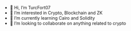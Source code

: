 - 👋 Hi, I’m TurcFort07
- 👀 I’m interested in Crypto, Blockchain and ZK
- 🌱 I’m currently learning Cairo and Solidity
- 💞️ I’m looking to collaborate on anything related to crypto
